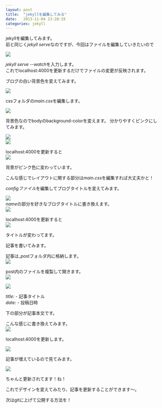```yaml
---
layout: post
title:  "jekyllを編集してみる"
date:   2013-11-04 23:28:19
categories: jekyll
---
```



jekyllを編集してみます。  
前と同じく*jekyll serve*なのですが、今回はファイルを編集していきたいので

![](/images/11-04_01.png)  

*jekyll serve --watch*を入力します。  
これでlocalhost:4000を更新するだけでファイルの変更が反映されます。  


ブログの白い背景色を変えてみます。  


![](/images/11-04_02.png)  





cssフォルダの*main.css*を編集します。 


![](/images/11-04_03.png)  

背景色なのでbodyのbackground-colorを変えます。
分かりやすくピンクにしてみます。

![](/images/11-04_04.png)  
![](/images/11-04_05.png)  
  
localhost:4000を更新すると  
![](/images/11-04_06.png)  

背景がピンク色に変わっています。  
  
こんな感じでレイアウトに関する部分は*main.css*を編集すれば大丈夫かと！  


*configファイル*を編集してブログタイトルを変えてみます。  

![](/images/11-04_07.png)  
*name*の部分を好きなブログタイトルに書き換えます。  
![](/images/11-04_08.png)  


localhost:4000を更新すると  
![](/images/11-04_09.png)  

タイトルが変わってます。



記事を書いてみます。  


記事は_postフォルダ内に格納します。  
![](/images/11-04_09.png)  

post内のファイルを複製して開きます。  
![](/images/11-04_10.png)  

![](/images/11-04_11.png)  

*title:* - 記事タイトル  
*date:*  - 投稿日時  

下の部分が記事本文です。    
  
  
こんな感じに書き換えてみます。  
![](/images/11-04_12.png)  
  
  
localhost:4000を更新します。

![](/images/11-04_13.png)  

記事が増えているので見てみます。  

![](/images/11-04_14.png)  


ちゃんと更新されてます！ね！  

  
これでデザインを変えてみたり、記事を更新することができます〜。  
  


次はgitに上げて公開する方法を！  






